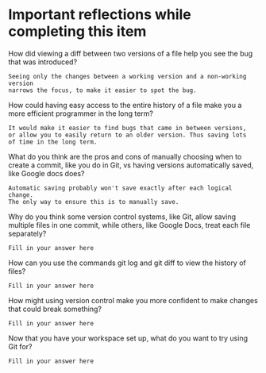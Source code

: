 # Important reflections while completing this item

How did viewing a diff between two versions of a file help you see the bug that
was introduced?

    Seeing only the changes between a working version and a non-working version
    narrows the focus, to make it easier to spot the bug.

How could having easy access to the entire history of a file make you a more
efficient programmer in the long term?

    It would make it easier to find bugs that came in between versions,
    or allow you to easily return to an older version. Thus saving lots
    of time in the long term.

What do you think are the pros and cons of manually choosing when to create a
commit, like you do in Git, vs having versions automatically saved, like Google
docs does?

    Automatic saving probably won't save exactly after each logical change.
    The only way to ensure this is to manually save.

Why do you think some version control systems, like Git, allow saving multiple
files in one commit, while others, like Google Docs, treat each file separately?

    Fill in your answer here

How can you use the commands git log and git diff to view the history of files?

    Fill in your answer here

How might using version control make you more confident to make changes that
could break something?

    Fill in your answer here

Now that you have your workspace set up, what do you want to try using Git for?

    Fill in your answer here
